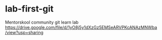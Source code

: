# lab-first-git
Mentorskool community git learn lab https://drive.google.com/file/d/1yO8j5y1dXzGz5EMSeARVPKcANAzMNWba/view?usp=sharing
